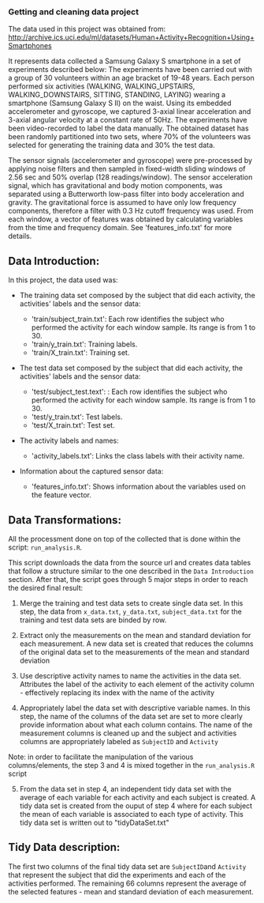 ### Getting and cleaning data project

The data used in this project was obtained from:
http://archive.ics.uci.edu/ml/datasets/Human+Activity+Recognition+Using+Smartphones

It represents data collected a Samsung Galaxy S smartphone in a set of experiments described below:
The experiments have been carried out with a group of 30 volunteers within an age bracket of 19-48 years. Each person performed six activities (WALKING, WALKING_UPSTAIRS, WALKING_DOWNSTAIRS, SITTING, STANDING, LAYING) wearing a smartphone (Samsung Galaxy S II) on the waist. Using its embedded accelerometer and gyroscope, we captured 3-axial linear acceleration and 3-axial angular velocity at a constant rate of 50Hz. The experiments have been video-recorded to label the data manually. The obtained dataset has been randomly partitioned into two sets, where 70% of the volunteers was selected for generating the training data and 30% the test data. 

The sensor signals (accelerometer and gyroscope) were pre-processed by applying noise filters and then sampled in fixed-width sliding windows of 2.56 sec and 50% overlap (128 readings/window). The sensor acceleration signal, which has gravitational and body motion components, was separated using a Butterworth low-pass filter into body acceleration and gravity. The gravitational force is assumed to have only low frequency components, therefore a filter with 0.3 Hz cutoff frequency was used. From each window, a vector of features was obtained by calculating variables from the time and frequency domain. See 'features_info.txt' for more details. 

## Data Introduction:

In this project, the data used was:
- The training data set composed by the subject that did each activity, the activities' labels and the sensor data:
    - 'train/subject_train.txt': Each row identifies the subject who performed the activity for each window sample. Its range is from 1 to 30. 
    - 'train/y_train.txt': Training labels.
    - 'train/X_train.txt': Training set.
    
- The test data set composed by the subject that did each activity, the activities' labels and the sensor data:
    - 'test/subject_test.text': : Each row identifies the subject who performed the activity for each window sample. Its range is from 1 to 30. 
    - 'test/y_train.txt': Test labels.
    - 'test/X_train.txt': Test set.
    
- The activity labels and names:
    - 'activity_labels.txt': Links the class labels with their activity name.
    
- Information about the captured sensor data:
    - 'features_info.txt': Shows information about the variables used on the feature vector.
    
## Data Transformations:

All the processment done on top of the collected that is done within the script: `run_analysis.R`.

This script downloads the data from the source url and creates data tables that follow a structure similar to the one described in the `Data Introduction` section.
After that, the script goes through 5 major steps in order to reach the desired final result:

1. Merge the training and test data sets to create single data set.
In this step, the data from `x_data.txt`, `y_data.txt`, `subject_data.txt` for the training and test data sets are binded by row.

2. Extract only the measurements on the mean and standard deviation for each measurement. 
A new data set is created that reduces the columns of the original data set to the measurements of the mean and standard deviation

3. Use descriptive activity names to name the activities in the data set.
Attributes the label of the activity to each element of the activity column - effectively replacing its index with the name of the activity

4. Appropriately label the data set with descriptive variable names. 
In this step, the name of the columns of the data set are set to more clearly provide information about what each column contains.
The name of the measurement columns is cleaned up and the subject and activities columns are appropriately labeled as `SubjectID` and `Activity`

Note: in order to facilitate the manipulation of the various columns/elements, the step 3 and 4 is mixed together in the `run_analysis.R` script

5. From the data set in step 4, an independent tidy data set with the average of each variable for each activity and each subject is created.
A tidy data set is created from the ouput of step 4 where for each subject the mean of each variable is associated to each type of activity.
This tidy data set is written out to "tidyDataSet.txt"

## Tidy Data description:

The first two columns of the final tidy data set are `SubjectID`and `Activity` that represent the subject that did the experiments and each of the activities performed.
The remaining 66 columns represent the average of the selected features - mean and standard deviation of each measurement. 
